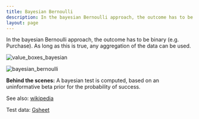 ```yaml
---
title: Bayesian Bernoulli
description: In the bayesian Bernoulli approach, the outcome has to be binary (e.g. Purchase). As long as this is true, any aggregation of the data can be used.
layout: page
---
```


In the bayesian Bernoulli approach, the outcome has to be binary (e.g. Purchase). As long as this is true, any aggregation of the data can be used.

![value_boxes_bayesian]({{site.url}}{{site.baseurl}}/core_app/impact/web_application/dashboard/models/images/value_boxes_bayesian.png)

![bayesian_bernoulli]({{site.url}}{{site.baseurl}}/core_app/impact/web_application/dashboard/models/images/bayesian_bernoulli.png)

**Behind the scenes:** A bayesian test is computed, based on an uninformative beta prior for the probability of success.

See also: [wikipedia](https://www.evanmiller.org/bayesian-ab-testing.html)

Test data: [Gsheet](https://docs.google.com/spreadsheets/d/1VJJ2j5ldrSfvLQatd9SAikIJX_2dhBgDCjkdX_oUgB4/edit#gid=0)
